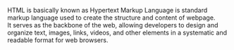 HTML is basically known as Hypertext Markup Language is standard markup language used to create the structure and content of webpage.<br>
It serves as the backbone of the web, allowing developers to design and organize text, images, links, videos, and other elements in a systematic and readable format for web browsers.</br>